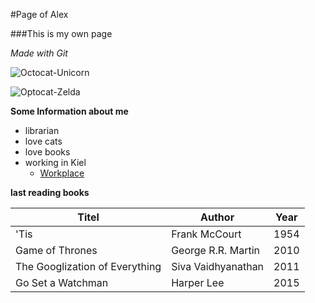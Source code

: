#Page of Alex

###This is my own page

*Made with Git*


![Octocat-Unicorn](https://octodex.github.com/images/twenty-percent-cooler-octocat.png)


![Optocat-Zelda](https://octodex.github.com/images/linktocat.jpg)



**Some Information about me**
- librarian
- love cats
- love books
- working in Kiel
  - [Workplace](www.ipn.uni-kiel.de/en)
  

**last reading books**

|Titel     |Author   |Year     |
|----------|----------|----------|
|'Tis	   |Frank McCourt   |1954   |
|Game of Thrones   |George R.R. Martin   |2010   |
|The Googlization of Everything   |Siva Vaidhyanathan   |2011   |
|Go Set a Watchman   |Harper Lee   |2015   |